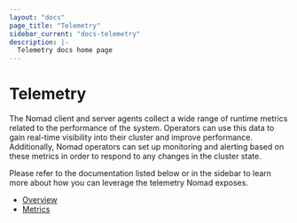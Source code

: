 ```yaml
---
layout: "docs"
page_title: "Telemetry"
sidebar_current: "docs-telemetry"
description: |-
  Telemetry docs home page
---
```


# Telemetry

The Nomad client and server agents collect a wide range of runtime metrics
related to the performance of the system. Operators can use this data to gain
real-time visibility into their cluster and improve performance. Additionally,
Nomad operators can set up monitoring and alerting based on these metrics in
order to respond to any changes in the cluster state.

Please refer to the documentation listed below or in the sidebar to learn more
about how you can leverage the telemetry Nomad exposes.

* [Overview][overview]
* [Metrics][metrics]

[metrics]: /docs/telemetry/metrics.html
[overview]: /docs/telemetry/overview.html